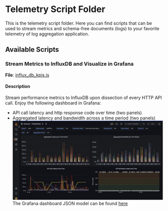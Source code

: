 # Telemetry Script Folder

This is the telemetry script folder. Here you can find scripts that can be used to stream metrics and schema-free documents (logs) to your favorite telemetry of log aggregation application.

## Available Scripts

### Stream Metrics to InfluxDB and Visualize in Grafana

**File**: [influx_db_kpis.js](./influx_db_kpis.js)

#### Description

Stream performance metrics to InfluxDB upon dissection of every HTTP API call. Enjoy the following dashboard in Grafana:
- API call latency and http response code over time (two panels)
- Aggregated latency and bandwidth across a time period (two panels)
![Grafana Dashboard](assets/grafana_dashboard.png)
The Grafana dashboard JSON model can be found [here](assets/influx_db_kpis_grafana.json)
